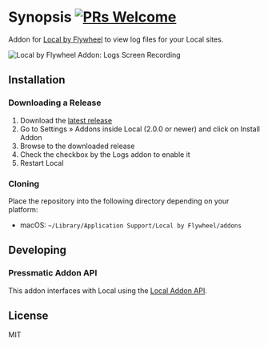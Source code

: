 # Synopsis [![PRs Welcome](https://img.shields.io/badge/PRs-welcome-brightgreen.svg)](https://github.com/morganestes/local-addon-logs/pulls/)

Addon for [Local by Flywheel](https://local.getflywheel.com) to view log files for your Local sites.

![Local by Flywheel Addon: Logs Screen Recording](/screenrecording.gif?raw=true)

## Installation

### Downloading a Release

1. Download the [latest release](https://github.com/morganestes/local-addon-logs/releases)
2. Go to Settings » Addons inside Local (2.0.0 or newer) and click on Install Addon
3. Browse to the downloaded release
4. Check the checkbox by the Logs addon to enable it
5. Restart Local

### Cloning

Place the repository into the following directory depending on your platform:

- macOS: `~/Library/Application Support/Local by Flywheel/addons`

## Developing

### Pressmatic Addon API

This addon interfaces with Local using the [Local Addon API](https://github.com/getflywheel/local-docs-addon-api).

## License

MIT
